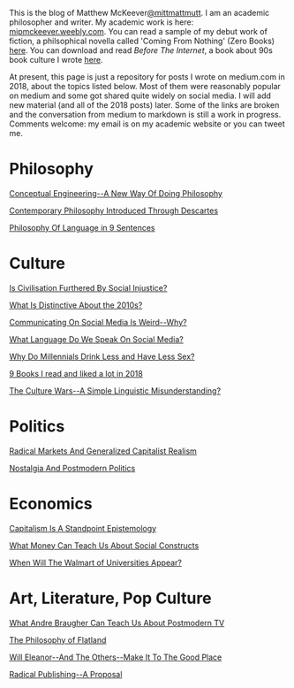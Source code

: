 This is the blog of Matthew McKeever[@mittmattmutt]((twitter.com/@mittmattmutt)). I am an academic philosopher and writer. My academic work is here: [mipmckeever.weebly.com](mipmckeever.weebly.com). You can read a sample of my debut work of fiction, a philsophical novella called 'Coming From Nothing' (Zero Books) [here](http://bit.ly/cfnextract). You can download and read *Before The Internet*, a book about 90s book culture I wrote [here](http://bit.ly/90sbook).

At present, this page is just a repository for posts I wrote on medium.com in 2018, about the topics listed below. Most of them were reasonably popular on medium and some got shared quite widely on social media. I will add new material (and all of the 2018 posts) later. Some of the links are broken and the conversation from medium to markdown is still a work in progress. Comments welcome: my email is on my academic website or you can tweet me.

# Philosophy


[Conceptual Engineering--A New Way Of Doing Philosophy](/conceng.md)

[Contemporary Philosophy Introduced Through Descartes](/descartes.md)

[Philosophy Of Language in 9 Sentences](/phillang9.md)

# Culture

[Is Civilisation Furthered By Social Injustice?](/civ-furthered-social-injustice.md)

[What Is Distinctive About the 2010s?](/distinctive.md)

[Communicating On Social Media Is Weird--Why?](/social-media-weird.md)

[What Language Do We Speak On Social Media?](/language-social-media.md)

[Why Do Millennials Drink Less and Have Less Sex?](/millennials-sex.md)

[9 Books I read and liked a lot in 2018](/9books.md)

[The Culture Wars--A Simple Linguistic Misunderstanding?](/culturewars.md)

# Politics
[Radical Markets And Generalized Capitalist Realism](/radmarkets.md)

[Nostalgia And Postmodern Politics](/nostalgia-pm-politics.md)

# Economics

[Capitalism Is A Standpoint Epistemology](/capstand.md)

[What Money Can Teach Us About Social Constructs](/money.md)

[When Will The Walmart of Universities Appear?](/walmart.md)

# Art, Literature, Pop Culture

[What Andre Braugher Can Teach Us About Postmodern TV](/braugher.md)

[The Philosophy of Flatland](/flatland.md)

[Will Eleanor--And The Others--Make It To The Good Place](/goodplace.md)

[Radical Publishing--A Proposal](/rad-publishing.md)
